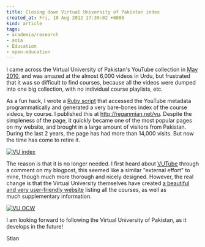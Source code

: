 ```yaml
---
title: Closing down Virtual University of Pakistan index
created_at: Fri, 10 Aug 2012 17:39:02 +0000
kind: article
tags:
- academia/research
- asia
- Education
- open-education
---
```


I came across the Virtual University of Pakistan's YouTube collection in
[May
2010](http://reganmian.net/blog/2010/05/21/the-virtual-university-of-pakistan-has-6000-hours-of-video-lectures-on-youtube/),
and was amazed at the almost 6,000 videos in Urdu, but frustrated that
it was so difficult to find courses, because all the videos were dumped
into one big collection, with no individual course playlists, etc.

As a fun hack, I wrote a [Ruby
script](http://reganmian.net/blog/2010/05/21/the-virtual-university-of-pakistan-has-6000-hours-of-video-lectures-on-youtube/) that
accessed the YouTube metadata programmatically and generated a very
bare-bones index of the course videos, by course. I published this at
http://reganmian.net/vu. Despite the simpleness of the page, it quickly
became one of the most popular pages on my website, and brought in a
large amount of visitors from Pakistan. During the last 2 years, the
page has had more than 14,000 visits. But now the time has come to
retire it.

[![](http://reganmian.net/blog/wp-content/uploads/2012/08/VU-index.png "VU index")](http://reganmian.net/blog/wp-content/uploads/2012/08/VU-index.png)

The reason is that it is no longer needed. I first heard about
[VUTube](http://www.vutube.edu.pk/) through a comment on my blogpost,
this seemed like a similar "external effort" to mine, though much more
thorough and nicely designed. However, the real change is that the
Virtual University themselves have created [a beautiful and very
user-friendly website](http://http://ocw.vu.edu.pk/) listing all the
courses, as well as much supplementary information.

[![](http://reganmian.net/blog/wp-content/uploads/2012/08/VU-OCW.png "VU OCW")](http://ocw.vu.edu.pk/)

I am looking forward to following the Virtual University of Pakistan, as
it develops in the future!

Stian
